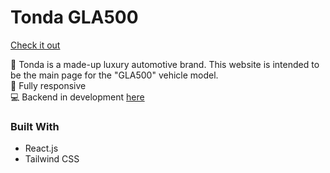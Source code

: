 # Tonda GLA500

[Check it out](https://derronli.github.io/Tonda-GLA500/)

🚙 Tonda is a made-up luxury automotive brand. This website is intended to be the main page for the "GLA500" vehicle model. \
📱 Fully responsive  
💻 Backend in development [here](https://github.com/derronli/Tonda-GLA500-Backend)

### Built With
- React.js
- Tailwind CSS
